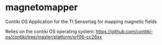 # magnetomapper
Contiki OS Application for the TI Sensortag for mapping magnetic fields

Relies on the contiki OS operating system:
https://github.com/contiki-os/contiki/tree/master/platform/srf06-cc26xx